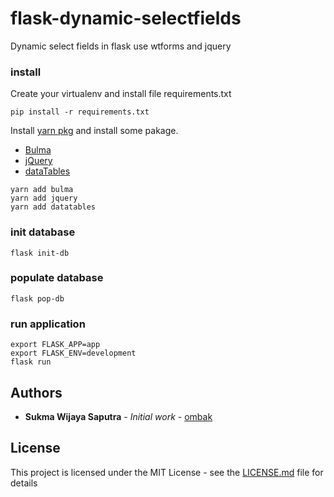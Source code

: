 # flask-dynamic-selectfields
Dynamic select fields in flask use wtforms and jquery

### install
Create your virtualenv and install file requirements.txt

```
pip install -r requirements.txt
```

Install [yarn pkg](https://yarnpkg.com/en/) and install some pakage.

* [Bulma](https://bulma.io/) 
* [jQuery](https://jquery.com/)
* [dataTables](https://datatables.net/)

```
yarn add bulma
yarn add jquery
yarn add datatables
```

### init database
```
flask init-db
```

### populate database
```
flask pop-db
```

### run application
```
export FLASK_APP=app
export FLASK_ENV=development
flask run
```

## Authors

* **Sukma Wijaya Saputra** - *Initial work* - [ombak](https://github.com/ombak)


## License

This project is licensed under the MIT License - see the [LICENSE.md](LICENSE.md) file for details

